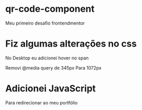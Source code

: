 # qr-code-component

Meu primeiro desafio frontendmentor

# Fiz algumas alterações no css

No Desktop eu adicionei hover no span

Removi @media query de 345px
Para 1072px

# Adicionei JavaScript

Para redirecionar ao meu portfólio
